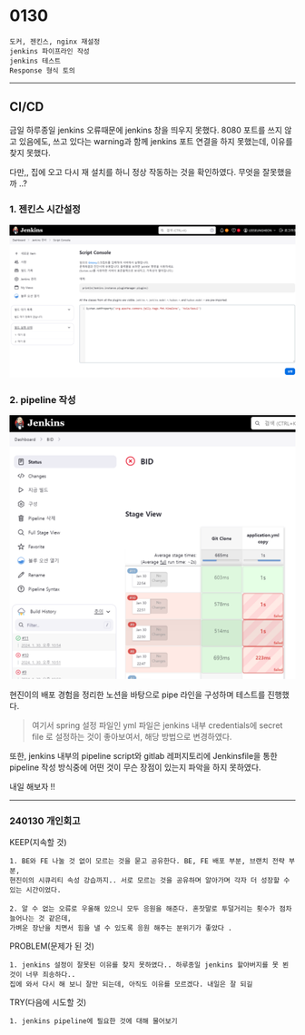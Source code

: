 # 0130

```text
도커, 젠킨스, nginx 재설정
jenkins 파이프라인 작성
jenkins 테스트
Response 형식 토의
```

---

## CI/CD

금일 하루종일 jenkins 오류때문에 jenkins 창을 띄우지 못했다.
8080 포트를 쓰지 않고 있음에도, 쓰고 있다는 warning과 함께
jenkins 포트 연결을 하지 못했는데, 이유를 찾지 못했다.

다만,, 집에 오고 다시 재 설치를 하니 정상 작동하는 것을 확인하였다.
무엇을 잘못했을까 ..? 


### 1. 젠킨스 시간설정
![img_1.png](img_1.png)

### 2. pipeline 작성

![img.png](img.png)

현진이의 배포 경험을 정리한 노션을 바탕으로
pipe 라인을 구성하며 테스트를 진행했다.

> 여기서 spring 설정 파일인 yml 파일은
> jenkins 내부 credentials에 secret file 로 설정하는 것이 좋아보여서, 
> 해당 방법으로 변경하였다.

또한, jenkins 내부의 pipeline script와
gitlab 레퍼지토리에 Jenkinsfile을 통한 pipeline 작성 방식중에
어떤 것이 무슨 장점이 있는지 파악을 하지 못하였다.

내일 해보자 !!


---


### 240130 개인회고

KEEP(지속할 것)
```
1. BE와 FE 나눌 것 없이 모르는 것을 묻고 공유한다. BE, FE 배포 부분, 브랜치 전략 부분,
현진이의 시큐리티 속성 강습까지.. 서로 모르는 것을 공유하며 알아가며 각자 더 성장할 수 있는 시간이었다.

2. 알 수 없는 오류로 우울해 있으니 모두 응원을 해준다. 혼잣말로 투덜거리는 횟수가 점차 늘어나는 것 같은데,
가벼운 장난을 치면서 힘을 낼 수 있도록 응원 해주는 분위기가 좋았다 .
```


PROBLEM(문제가 된 것)
```
1. jenkins 설정이 잘못된 이유를 찾지 못하였다.. 하루종일 jenkins 할아버지를 못 뵌 것이 너무 죄송하다..
집에 와서 다시 해 보니 잘만 되는데, 아직도 이유를 모르겠다. 내일은 잘 되길
```


TRY(다음에 시도할 것)
```
1. jenkins pipeline에 필요한 것에 대해 물어보기
```